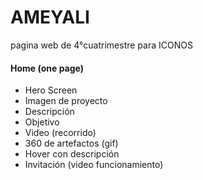 
# AMEYALI
pagina web de 4°cuatrimestre para ICONOS

#### Home (one page)

* Hero Screen
 * Imagen de proyecto
* Descripción
* Objetivo
* Video (recorrido)
* 360 de artefactos (gif)
 * Hover con descripción
* Invitación (video funcionamiento)
